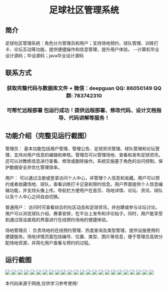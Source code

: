<p><h1 align="center">足球社区管理系统</h1></p>

## 简介
足球社区管理系统：角色分为管理员和用户；支持场地预约、球队管理、训练打卡、论坛互动等功能，提供便捷操作和信息管理，提升用户体验。    --计算机毕业设计源码；毕设源码；java毕业设计源码


## 联系方式
<p><h3 align="center">获取完整代码与数据库文件 + 微信：deepguan QQ: 86050149 QQ群: 783742310</h3></p>
<p><h3 align="center">可帮忙远程部署 包运行成功！提供远程部署、修改代码、设计文档指导、代码讲解等服务！</h3></p>

## 功能介绍（完整见运行截图）
管理员：
基本功能包括用户管理、管理公告、足球资讯管理、球队管理和论坛管理，支持对用户信息的编辑和审核。管理员可以管理场地、查看和发布足球资讯，还可以对教练信息进行查看、修改或删除操作。系统实施基于角色的访问控制，保护数据安全并优化管理效率。

用户：
可以通过注册或登录访问个人中心，并管理个人信息和收藏。用户可以预约或者收藏场地、球队，查看训练打卡记录和预约信息。用户界面提供个人信息编辑功能，并支持头像上传。导航栏方便用户在首页、场地详情、论坛、资讯、球队以及个人中心之间自由切换。

普通用户：
访问时可查看综合的社区动态和足球资讯，并创建或参与论坛讨论。用户可以浏览球队介绍、赛事安排，在平台上发布和评论帖子。同时，用户能享受到通过简洁直观的界面进行在线预约场地的便捷体验。

场地管理员：
负责场地的在线预约管理、热度查询及类型管理，提供设施使用的便捷服务。场地详情页面包括编号、位置、类型、图片等信息，便于管理员高效分配场地资源，并简化用户查看与预约的过程。


## 运行截图
![](img/001.jpg)
![](img/002.jpg)
![](img/003.jpg)
![](img/004.jpg)
![](img/005.jpg)
![](img/006.jpg)
![](img/007.jpg)
![](img/008.jpg)
![](img/009.jpg)
![](img/010.jpg)
![](img/011.jpg)
![](img/012.jpg)
![](img/013.jpg)
![](img/014.jpg)
![](img/015.jpg)
![](img/016.jpg)
![](img/017.jpg)
![](img/018.jpg)
![](img/019.jpg)
![](img/020.jpg)
![](img/021.jpg)
![](img/022.jpg)
![](img/023.jpg)
![](img/024.jpg)

<p>本代码来源于网络,仅供学习参考使用!</p>
